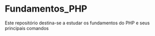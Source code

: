 # Fundamentos_PHP
Este repositório destina-se a estudar os fundamentos do PHP e seus principais comandos
